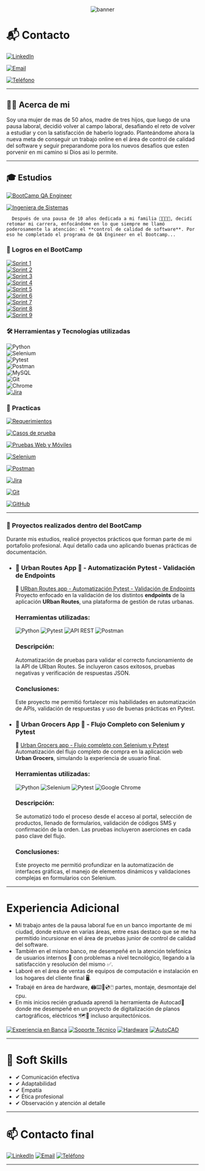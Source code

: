 <p align="center">
  <img src="https://capsule-render.vercel.app/api?type=waving&height=300&color=e5cbce&text=Fanny%20%20Adriana%20Miranda" alt="banner">
</p>



# 📬 Contacto

  [![LinkedIn](https://img.shields.io/badge/LinkedIn-FannyMiranda-blue)](https://www.linkedin.com/in/fannyamiranda/)

  [![Email](https://img.shields.io/badge/Email-fadrymir@outlook.es-red)](mailto:fadrymir@outlook.es)

  [![Teléfono](https://img.shields.io/badge/Teléfono-5930979093774-brightgreen)](tel:+593-0979093774)


---

## 👩🏻 **Acerca de mi**

Soy una mujer de mas de 50 años, madre de tres hijos, que luego de una pausa laboral, decidió volver al campo laboral, desafiando el reto de volver a estudiar y con la satisfacción de haberlo logrado. Planteándome ahora la nueva meta de conseguir un trabajo online en el área de control de calidad del software y seguir preparandome pora los nuevos desafios que esten porvenir en mi camino si Dios asi lo permite.

---

## 🎓 **Estudios**

  [![BootCamp QA Engineer](https://img.shields.io/badge/BootCamp-QA_Engineer_TripleTen_2024--2025-yellowgreen)](#)
  
  [![Ingeniera de Sistemas](https://img.shields.io/badge/Ingeniera_de_Sistemas-Finalizado_1997-blue)](#)

      Después de una pausa de 10 años dedicada a mi familia 👨‍👩‍👧‍👦, decidí retomar mi carrera, enfocándome en lo que siempre me llamó poderosamente la atención: el **control de calidad de software**. Por eso he completado el programa de QA Engineer en el Bootcamp...



### 🌱 Logros en el BootCamp

[![Sprint 1](https://img.shields.io/badge/Sprint_1-Introducción_a_QA_Engineering-blue)](#)  
[![Sprint 2](https://img.shields.io/badge/Sprint_2-Diseño_de_pruebas-blue)](#)  
[![Sprint 3](https://img.shields.io/badge/Sprint_3-Pruebas_de_aplicaciones_web-blue)](#)  
[![Sprint 4](https://img.shields.io/badge/Sprint_4-Pruebas_de_API-blue)](#)  
[![Sprint 5](https://img.shields.io/badge/Sprint_5-Pruebas_de_aplicaciones_móviles-blue)](#)  
[![Sprint 6](https://img.shields.io/badge/Sprint_6-Fundamentos_de_bases_de_datos-blue)](#)  
[![Sprint 7](https://img.shields.io/badge/Sprint_7-Introducción_a_la_automatización_de_pruebas-blue)](#)  
[![Sprint 8](https://img.shields.io/badge/Sprint_8-Automatización_de_aplicaciones_web-blue)](#)  
[![Sprint 9](https://img.shields.io/badge/Sprint_9-Proyecto_final-blue)](#)  


### 🛠️ **Herramientas y Tecnologías utilizadas**

![Python](https://img.shields.io/badge/Python-3776AB?style=for-the-badge&logo=python&logoColor=white)  
![Selenium](https://img.shields.io/badge/Selenium-43B02A?style=for-the-badge&logo=selenium&logoColor=white)  
![Pytest](https://img.shields.io/badge/Pytest-3776AB?style=for-the-badge&logo=pytest&logoColor=white)  
![Postman](https://img.shields.io/badge/Postman-FF6C37?style=for-the-badge&logo=postman&logoColor=white)  
![MySQL](https://img.shields.io/badge/MySQL-4479A1?style=for-the-badge&logo=mysql&logoColor=white)  
![Git](https://img.shields.io/badge/Git-F05032?style=for-the-badge&logo=git&logoColor=white)  
![Chrome](https://img.shields.io/badge/Google%20Chrome-4285F4?style=for-the-badge&logo=googlechrome&logoColor=white)  
[![Jira](https://img.shields.io/badge/Jira-Gestión_de_Errores-blueviolet)](#)

### 💼 **Practicas**

[![Requerimientos](https://img.shields.io/badge/Análisis-Requerimientos-blue)](#)

[![Casos de prueba](https://img.shields.io/badge/Creación-Casos_de_Prueba-lightgrey)](#)

[![Pruebas Web y Móviles](https://img.shields.io/badge/Pruebas-Web_y_Móviles-green)](#)

[![Selenium](https://img.shields.io/badge/Automatización-Selenium-orange)](#)

[![Postman](https://img.shields.io/badge/API_Testing-Postman-critical)](#)

[![Jira](https://img.shields.io/badge/Gestión_de_Errores-Jira-blueviolet)](#)

[![Git](https://img.shields.io/badge/Control_de_Versiones-Git-red)](#)

[![GitHub](https://img.shields.io/badge/Repositorios-GitHub-black)](#)

-----

### 📝 Proyectos realizados dentro del BootCamp
Durante mis estudios, realicé proyectos prácticos que forman parte de mi portafolio profesional. Aquí detallo cada uno aplicando buenas prácticas de documentación.

- ### 🚕 Urban Routes App 🚕 - Automatización Pytest - Validación de Endpoints
  🔗 [URban Routes app - Automatización Pytest - Validación de Endpoints](https://github.com/Fadryana/qa-project-Urban-Routes-es)  
  Proyecto enfocado en la validación de los distintos **endpoints** de la aplicación **URban Routes**, una plataforma de gestión de rutas urbanas.

  ### **Herramientas utilizadas:**
    ![Python](https://img.shields.io/badge/Python-3776AB?style=for-the-badge&logo=python&logoColor=white) ![Pytest](https://img.shields.io/badge/Pytest-3776AB?style=for-the-badge&logo=pytest&logoColor=white)
    ![API REST](https://img.shields.io/badge/API-REST-green?style=for-the-badge) ![Postman](https://img.shields.io/badge/Postman-FF6C37?style=for-the-badge&logo=postman&logoColor=white)  

  ### **Descripción:**  
    Automatización de pruebas para validar el correcto funcionamiento de la API de URban Routes. Se incluyeron casos exitosos, pruebas negativas y verificación de respuestas JSON.

  ### **Conclusiones:**  
  Este proyecto me permitió fortalecer mis habilidades en automatización de APIs, validación de respuestas y uso de buenas prácticas en Pytest.



- ### 🛒 Urban Grocers App 🛒  - Flujo Completo con Selenium y Pytest
  🔗 [Urban Grocers app - Flujo completo con Selenium y Pytest](https://github.com/Fadryana/qa-project-Urban-Grocers-app-es)  
  Automatización del flujo completo de compra en la aplicación web **Urban Grocers**, simulando la experiencia de usuario final.

  ### **Herramientas utilizadas:**
    ![Python](https://img.shields.io/badge/Python-3776AB?style=for-the-badge&logo=python&logoColor=white) ![Selenium](https://img.shields.io/badge/Selenium-43B02A?style=for-the-badge&logo=selenium&logoColor=white)  ![Pytest](https://img.shields.io/badge/Pytest-3776AB?style=for-the-badge&logo=pytest&logoColor=white) ![Google Chrome](https://img.shields.io/badge/Google%20Chrome-4285F4?style=for-the-badge&logo=googlechrome&logoColor=white)  

  ### **Descripción:**  
  Se automatizó todo el proceso desde el acceso al portal, selección de productos, llenado de formularios, validación de códigos SMS y confirmación de la orden. Las pruebas incluyeron aserciones en cada paso clave del flujo.

  ### **Conclusiones:**  
  Este proyecto me permitió profundizar en la automatización de interfaces gráficas, el manejo de elementos dinámicos y validaciones complejas en formularios con Selenium.

---

# **Experiencia Adicional**

  - Mi trabajo antes de la pausa laboral fue en un banco importante de mi ciudad, donde estuve en varias áreas, entre esas destaco que se me ha permitido incursionar en el área de pruebas junior de control de calidad del software. 
  - También en el mismo banco, me desempeñé en la atención telefónica de usuarios internos 👥 con problemas a nivel tecnológico, llegando a la satisfacción y resolución del mismo ✅.   
  - Laboré en el área de ventas de equipos de computación e instalación en los hogares del cliente final 🖥️. 
  - Trabajé en área de hardware, 🖨️⌨️🔌💿🖱️ partes, montaje, desmontaje del cpu. 
  - En mis inicios recién graduada aprendi la herramienta de Autocad📝 donde me desempeñé en un proyecto de digitalización de planos cartográficos, eléctricos 🗺️📐 incluso arquitectónicos.
    
[![Experiencia en Banca](https://img.shields.io/badge/Experiencia_en-Banca-lightblue)](#)
[![Soporte Técnico](https://img.shields.io/badge/Soporte_Técnico-Asistencia_a_Usuarios-blue)](#)
[![Hardware](https://img.shields.io/badge/Hardware-Mantenimiento_y_Armado-lightgrey)](#)
[![AutoCAD](https://img.shields.io/badge/AutoCAD-Diseño_Técnico-orange)](#)


---
# 👫 Soft Skills

  -  ✔ Comunicación efectiva  
  -  ✔ Adaptabilidad  
  -  ✔ Empatía  
  -  ✔ Ética profesional  
  -  ✔ Observación y atención al detalle  
---

# 📫 Contacto final

[![LinkedIn](https://img.shields.io/badge/LinkedIn-FannyMiranda-blue)](https://www.linkedin.com/in/fannyamiranda/)
[![Email](https://img.shields.io/badge/Email-fadrymir@outlook.es-red)](mailto:fadrymir@outlook.es)
[![Teléfono](https://img.shields.io/badge/Teléfono-5930979093774-brightgreen)](tel:+5930979093774)


---






